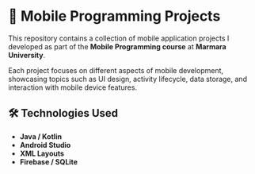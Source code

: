 # 📱 Mobile Programming Projects

This repository contains a collection of mobile application projects I developed as part of the **Mobile Programming course** at **Marmara University**.

Each project focuses on different aspects of mobile development, showcasing topics such as UI design, activity lifecycle, data storage, and interaction with mobile device features.

## 🛠 Technologies Used

- **Java / Kotlin**  
- **Android Studio**  
- **XML Layouts**  
- **Firebase / SQLite**
